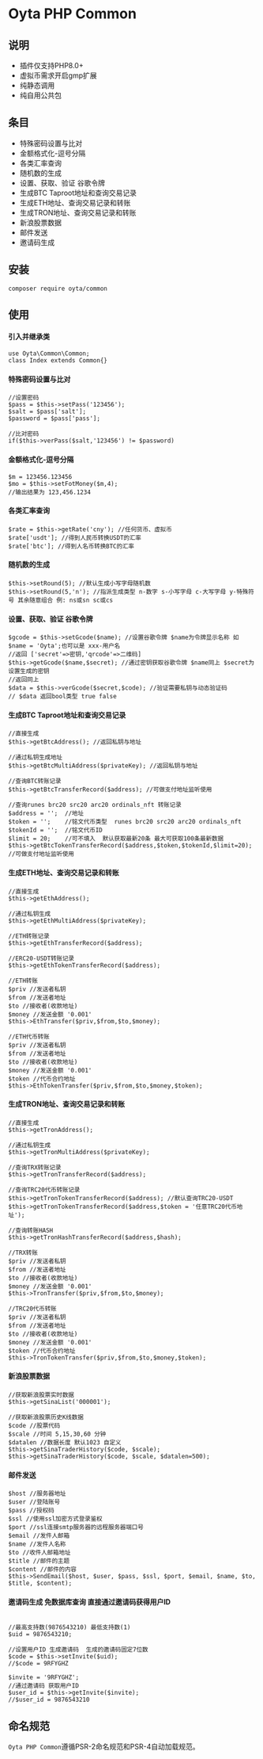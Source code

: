 Oyta PHP Common
===============

## 说明

* 插件仅支持PHP8.0+
* 虚拟币需求开启gmp扩展
* 纯静态调用
* 纯自用公共包

## 条目

* 特殊密码设置与比对
* 金额格式化-逗号分隔
* 各类汇率查询
* 随机数的生成
* 设置、获取、验证 谷歌令牌
* 生成BTC Taproot地址和查询交易记录
* 生成ETH地址、查询交易记录和转账
* 生成TRON地址、查询交易记录和转账
* 新浪股票数据
* 邮件发送
* 邀请码生成

## 安装
~~~
composer require oyta/common
~~~

## 使用

#### 引入并继承类
~~~
use Oyta\Common\Common;
class Index extends Common{}
~~~


#### 特殊密码设置与比对
~~~
//设置密码
$pass = $this->setPass('123456');
$salt = $pass['salt'];
$password = $pass['pass'];

//比对密码
if($this->verPass($salt,'123456') != $password)
~~~


#### 金额格式化-逗号分隔
~~~
$m = 123456.123456
$mo = $this->setFotMoney($m,4);
//输出结果为 123,456.1234
~~~


#### 各类汇率查询
~~~
$rate = $this->getRate('cny'); //任何货币、虚拟币
$rate['usdt']; //得到人民币转换USDT的汇率
$rate['btc']; //得到人名币转换BTC的汇率
~~~


#### 随机数的生成
~~~
$this->setRound(5); //默认生成小写字母随机数
$this->setRound(5,'n'); //指派生成类型 n-数字 s-小写字母 c-大写字母 y-特殊符号 其余随意组合 例: ns或sn sc或cs
~~~


#### 设置、获取、验证 谷歌令牌
~~~
$gcode = $this->setGcode($name); //设置谷歌令牌 $name为令牌显示名称 如 $name = 'Oyta';也可以是 xxx-用户名
//返回 ['secret'=>密钥,'qrcode'=>二维码]
$this->getGcode($name,$secret); //通过密钥获取谷歌令牌 $name同上 $secret为设置生成的密钥
//返回同上
$data = $this->verGcode($secret,$code); //验证需要私钥与动态验证码
// $data 返回bool类型 true false
~~~


#### 生成BTC Taproot地址和查询交易记录
~~~
//直接生成
$this->getBtcAddress(); //返回私钥与地址

//通过私钥生成地址
$this->getBtcMultiAddress($privateKey); //返回私钥与地址

//查询BTC转账记录
$this->getBtcTransferRecord($address); //可做支付地址监听使用

//查询runes brc20 src20 arc20 ordinals_nft 转账记录
$address = '';  //地址
$token = '';    //铭文代币类型  runes brc20 src20 arc20 ordinals_nft
$tokenId = '';  //铭文代币ID
$limit = 20;    //可不填入  默认获取最新20条 最大可获取100条最新数据
$this->getBtcTokenTransferRecord($address,$token,$tokenId,$limit=20); //可做支付地址监听使用
~~~

#### 生成ETH地址、查询交易记录和转账
~~~
//直接生成
$this->getEthAddress();

//通过私钥生成
$this->getEthMultiAddress($privateKey);

//ETH转账记录
$this->getEthTransferRecord($address);

//ERC20-USDT转账记录
$this->getEthTokenTransferRecord($address);

//ETH转账
$priv //发送者私钥
$from //发送者地址
$to //接收者(收款地址)
$money //发送金额 '0.001'
$this->EthTransfer($priv,$from,$to,$money);

//ETH代币转账
$priv //发送者私钥
$from //发送者地址
$to //接收者(收款地址)
$money //发送金额 '0.001'
$token //代币合约地址
$this->EthTokenTransfer($priv,$from,$to,$money,$token);
~~~


#### 生成TRON地址、查询交易记录和转账
~~~
//直接生成
$this->getTronAddress();

//通过私钥生成
$this->getTronMultiAddress($privateKey);

//查询TRX转账记录
$this->getTronTransferRecord($address);

//查询TRC20代币转账记录
$this->getTronTokenTransferRecord($address); //默认查询TRC20-USDT
$this->getTronTokenTransferRecord($address,$token = '任意TRC20代币地址');

//查询转账HASH
$this->getTronHashTransferRecord($address,$hash);

//TRX转账
$priv //发送者私钥
$from //发送者地址
$to //接收者(收款地址)
$money //发送金额 '0.001'
$this->TronTransfer($priv,$from,$to,$money);

//TRC20代币转账
$priv //发送者私钥
$from //发送者地址
$to //接收者(收款地址)
$money //发送金额 '0.001'
$token //代币合约地址
$this->TronTokenTransfer($priv,$from,$to,$money,$token);
~~~

#### 新浪股票数据
~~~
//获取新浪股票实时数据
$this->getSinaList('000001');

//获取新浪股票历史K线数据
$code //股票代码
$scale //时间 5,15,30,60 分钟 
$datalen //数据长度 默认1023 自定义
$this->getSinaTraderHistory($code, $scale);
$this->getSinaTraderHistory($code, $scale, $datalen=500);
~~~

#### 邮件发送
~~~
$host //服务器地址
$user //登陆账号
$pass //授权码
$ssl //使用ssl加密方式登录鉴权
$port //ssl连接smtp服务器的远程服务器端口号
$email //发件人邮箱
$name //发件人名称
$to //收件人邮箱地址
$title //邮件的主题
$content //邮件的内容
$this->SendEmail($host, $user, $pass, $ssl, $port, $email, $name, $to, $title, $content);

~~~

#### 邀请码生成  免数据库查询 直接通过邀请码获得用户ID
~~~

//最高支持数(9876543210) 最低支持数(1)
$uid = 9876543210;

//设置用户ID 生成邀请码  生成的邀请码固定7位数
$code = $this->setInvite($uid);
//$code = 9RFYGHZ

$invite = '9RFYGHZ';
//通过邀请码 获取用户ID
$user_id = $this->getInvite($invite);
//$user_id = 9876543210

~~~

## 命名规范

`Oyta PHP Common`遵循PSR-2命名规范和PSR-4自动加载规范。
